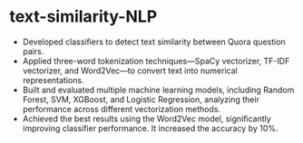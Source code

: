 # text-similarity-NLP

- Developed classifiers to detect text similarity between Quora question pairs.
- Applied three-word tokenization techniques—SpaCy vectorizer, TF-IDF vectorizer, and Word2Vec—to convert text into numerical representations.
- Built and evaluated multiple machine learning models, including Random Forest, SVM, XGBoost, and Logistic Regression, analyzing their performance across different vectorization methods.
- Achieved the best results using the Word2Vec model, significantly improving classifier performance. It increased the accuracy by 10%.
